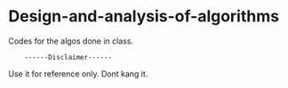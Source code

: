 # Design-and-analysis-of-algorithms
Codes for the algos done in class.

        ------Disclaimer------
   Use it for reference only. Dont kang it.
